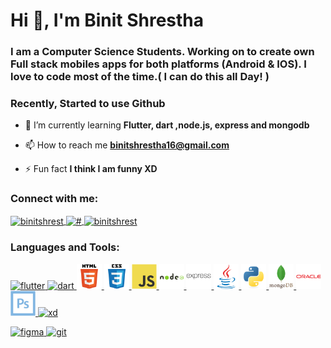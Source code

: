 <h1 align="Left">Hi 👋, I'm Binit Shrestha</h1>
<h3 align="Left">I am a Computer Science Students. Working on to create own Full stack mobiles apps for both platforms (Android & IOS). I love to code most of the time.( I can do this all Day! )</h3>
<h3 align = "left"> Recently, Started to use Github</h3>
<!-- <p align="left"> <a href="https://github.com/ryo-ma/github-profile-trophy"><img src="https://github-profile-trophy.vercel.app/?username=binitshrest" alt="binitshrest" /></a> </p> -->

<!-- - 🔭 I’m currently working on [----](----) -->

- 🌱 I’m currently learning **Flutter, dart ,node.js, express and mongodb**

<!-- - 👯 I’m looking to collaborate on [----](----) -->

<!-- - 🤝 I’m looking for help with [----](----) -->

<!-- - 👨‍💻 All of my projects are available at [----](----) -->

<!-- - 💬 Ask me about **----** -->

- 📫 How to reach me **binitshrestha16@gmail.com**

<!-- - 📄 Know about my experiences [----](----) -->

- ⚡ Fun fact **I think I am funny XD**

<h3 align="left">Connect with me:</h3>
<p align="left">
<a href="https://twitter.com/binitshrest" target="blank"><img align="center" src="https://raw.githubusercontent.com/rahuldkjain/github-profile-readme-generator/master/src/images/icons/Social/twitter.svg" alt="binitshrest" height="30" width="40" />
</a>
<a href="https://linkedin.com/in/#" target="blank"><img align="center" src="https://raw.githubusercontent.com/rahuldkjain/github-profile-readme-generator/master/src/images/icons/Social/linked-in-alt.svg" alt="#" height="30" width="40" />
</a>
<a href="https://instagram.com/binitshrest" target="blank"><img align="center" src="https://raw.githubusercontent.com/rahuldkjain/github-profile-readme-generator/master/src/images/icons/Social/instagram.svg" alt="binitshrest" height="30" width="40" />
</a>
</p>

<h3 align="left">Languages and Tools:</h3>
<p align="left"> 
  <a href="https://flutter.dev" target="_blank"> 
    <img src="https://www.vectorlogo.zone/logos/flutterio/flutterio-icon.svg" alt="flutter" width="40" height="40"/>
  </a> 
  <a href="https://dart.dev" target="_blank"> 
   <img src="https://www.vectorlogo.zone/logos/dartlang/dartlang-icon.svg" alt="dart" width="40" height="40"/>
 </a>
  <a href="https://www.w3.org/html/" target="_blank"> 
    <img src="https://raw.githubusercontent.com/devicons/devicon/master/icons/html5/html5-original-wordmark.svg" alt="html5" width="40" height="40"/> 
  </a>
  <a href="https://www.w3schools.com/css/" target="_blank"> 
   <img src="https://raw.githubusercontent.com/devicons/devicon/master/icons/css3/css3-original-wordmark.svg" alt="css3" width="40" height="40"/> 
 </a>
  <a href="https://developer.mozilla.org/en-US/docs/Web/JavaScript" target="_blank"> 
    <img src="https://raw.githubusercontent.com/devicons/devicon/master/icons/javascript/javascript-original.svg" alt="javascript" width="40" height="40"/>
  </a>
  <a href="https://nodejs.org" target="_blank">
   <img src="https://raw.githubusercontent.com/devicons/devicon/master/icons/nodejs/nodejs-original-wordmark.svg" alt="nodejs" width="40" height="40"/> 
  </a>
 <a href="https://expressjs.com" target="_blank"> 
   <img src="https://raw.githubusercontent.com/devicons/devicon/master/icons/express/express-original-wordmark.svg" alt="express" width="40" height="40"/>
 </a> 
<!--  <a href="https://firebase.google.com/" target="_blank"> 
   <img src="https://www.vectorlogo.zone/logos/firebase/firebase-icon.svg" alt="firebase" width="40" height="40"/> 
 </a>  --> 
  <a href="https://www.java.com" target="_blank"> 
    <img src="https://raw.githubusercontent.com/devicons/devicon/master/icons/java/java-original.svg" alt="java" width="40" height="40"/> 
  </a> 
  <a href="https://www.python.org" target="_blank">
    <img src="https://raw.githubusercontent.com/devicons/devicon/master/icons/python/python-original.svg" alt="python" width="40" height="40"/>
  </a>
<!--   <a href="https://www.cprogramming.com/" target="_blank"> 
   <img src="https://raw.githubusercontent.com/devicons/devicon/master/icons/c/c-original.svg" alt="c" width="40" height="40"/> 
 </a>  -->
  <a href="https://www.mongodb.com/" target="_blank">
    <img src="https://raw.githubusercontent.com/devicons/devicon/master/icons/mongodb/mongodb-original-wordmark.svg" alt="mongodb" width="40" height="40"/> 
  </a> 
  <a href="https://www.oracle.com/" target="_blank">
    <img src="https://raw.githubusercontent.com/devicons/devicon/master/icons/oracle/oracle-original.svg" alt="oracle" width="40" height="40"/> 
  </a> 
  <a href="https://www.photoshop.com/en" target="_blank">
    <img src="https://raw.githubusercontent.com/devicons/devicon/master/icons/photoshop/photoshop-line.svg" alt="photoshop" width="40" height="40"/> 
  </a> 
  <a href="https://www.adobe.com/products/xd.html" target="_blank">
    <img src="https://cdn.worldvectorlogo.com/logos/adobe-xd.svg" alt="xd" width="40" height="40"/>
  </a> </p>
  <a href="https://www.figma.com/" target="_blank">
   <img src="https://www.vectorlogo.zone/logos/figma/figma-icon.svg" alt="figma" width="40" height="40"/>
 </a>
   <a href="https://git-scm.com/" target="_blank"> 
    <img src="https://www.vectorlogo.zone/logos/git-scm/git-scm-icon.svg" alt="git" width="40" height="40"/> 
  </a>

<!-- <p><img align="center" src="https://github-readme-stats.vercel.app/api/top-langs?username=binitshrest&show_icons=true&locale=en&layout=compact" alt="binitshrest" /></p> -->
